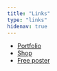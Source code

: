 ```yaml
---
title: "Links"
type: "links"
hidenav: true
---
```


- [Portfolio](https://vickyhughes.co.uk)
- [Shop](https://www.etsy.com/uk/shop/vickyhughesillo)
- [Free poster](https://thegreats.co/artworks/we-are-them-they-are-us)
